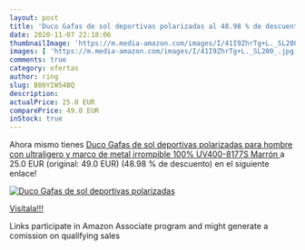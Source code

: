 ```yaml
---
layout: post
title: 'Duco Gafas de sol deportivas polarizadas al 48.98 % de descuento'
date: 2020-11-07 22:18:06
thumbnailImage: 'https://m.media-amazon.com/images/I/41I9ZhrTg+L._SL200_.jpg'
images: [ 'https://m.media-amazon.com/images/I/41I9ZhrTg+L._SL200_.jpg' ]
comments: true
category: ofertas
author: ring
slug: B00YIW54BQ
description:
actualPrice: 25.0 EUR
comparePrice: 49.0 EUR
inStock: true
---
```


Ahora mismo tienes [Duco Gafas de sol deportivas polarizadas para hombre con ultraligero y marco de metal irrompible  100% UV400-8177S  Marrón ](https://www.amazon.es/dp/B00YIW54BQ/?tag=tolees-21) a 25.0 EUR (original: 49.0 EUR) (48.98 %  de descuento) en el siguiente enlace!

[![Duco Gafas de sol deportivas polarizadas](https://m.media-amazon.com/images/I/41I9ZhrTg+L._SL200_.jpg)](https://www.amazon.es/dp/B00YIW54BQ/?tag=tolees-21)

[Visítala!!!](https://www.amazon.es/dp/B00YIW54BQ/?tag=tolees-21)

Links participate in Amazon Associate program and might generate a comission on qualifying sales
